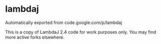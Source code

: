 # lambdaj
Automatically exported from code.google.com/p/lambdaj

This is a copy of LambdaJ 2.4 code for work purposes only. You may find more active forks elsewhere.
